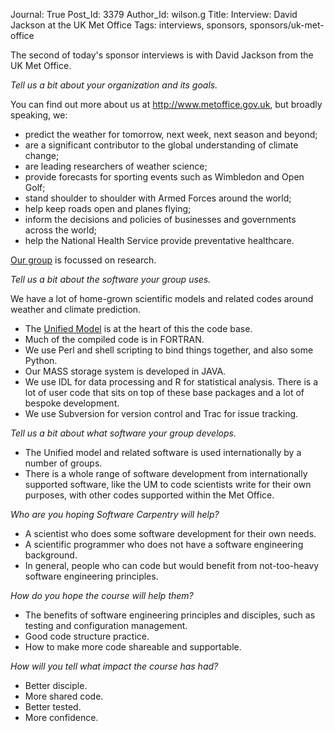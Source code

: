 Journal: True
Post_Id: 3379
Author_Id: wilson.g
Title: Interview: David Jackson at the UK Met Office
Tags: interviews, sponsors, sponsors/uk-met-office

<p>The second of today's sponsor interviews is with David Jackson from the UK Met Office.</p>
<p><em>Tell us a bit about your organization and its goals.</em></p>
<p>You can find out more about us at <a href="http://www.metoffice.gov.uk">http://www.metoffice.gov.uk</a>, but broadly speaking, we:</p>
<ul>
<li>predict the weather for tomorrow, next week, next season and beyond;</li>
<li>are a significant contributor to the global understanding of climate change;</li>
<li>are leading researchers of weather science;</li>
<li>provide forecasts for sporting events such as Wimbledon and Open Golf;</li>
<li>stand shoulder to shoulder with Armed Forces around the world;</li>
<li>help keep roads open and planes flying;</li>
<li>inform the decisions and policies of businesses and governments across the world;</li>
<li>help the National Health Service provide preventative healthcare.</li>
</ul>
<p><a href="http://www.metoffice.gov.uk/research/">Our group</a> is focussed on research.</p>
<p><em>Tell us a bit about the software your group uses.</em></p>
<p>We have a lot of home-grown scientific models and related codes around weather and climate prediction.</p>
<ul>
<li>The <a href="http://www.metoffice.gov.uk/research/modelling-systems">Unified Model</a> is at the heart of this the code base.</li>
<li>Much of the compiled code is in FORTRAN.</li>
<li>We use Perl and shell scripting to bind things together, and also some Python.</li>
<li>Our MASS storage system is developed in JAVA.</li>
<li>We use IDL for data processing and R for statistical analysis. There is a lot of user code that sits on top of these base packages and a lot of bespoke development.</li>
<li>We use Subversion for version control and Trac for issue tracking.</li>
</ul>
<p><em>Tell us a bit about what software your group develops.</em></p>
<ul>
<li>The Unified model and related software is used internationally by a number of groups.</li>
<li>There is a whole range of software development from internationally supported software, like the UM to code scientists write for their own purposes, with other codes supported within the Met Office.</li>
</ul>
<p><em>Who are you hoping Software Carpentry will help?</em></p>
<ul>
<li>A scientist who does some software development for their own needs.</li>
<li>A scientific programmer who does not have a software engineering background.</li>
<li>In general, people who can code but would benefit from not-too-heavy software engineering principles.</li>
</ul>
<p><em>How do you hope the course will help them?</em></p>
<ul>
<li>The benefits of software engineering principles and disciples, such as testing and configuration management.</li>
<li>Good code structure practice.</li>
<li>How to make more code shareable and supportable.</li>
</ul>
<p><em>How will you tell what impact the course has had?</em></p>
<ul>
<li>Better disciple.</li>
<li>More shared code.</li>
<li>Better tested.</li>
<li>More confidence.</li>
</ul>

